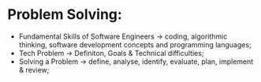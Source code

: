 # Problem Solving:

* Fundamental Skills of Software Engineers -> coding, algorithmic thinking, software development concepts and programming languages;
* Tech Problem -> Definiton, Goals & Technical difficulties;
* Solving a Problem -> define, analyse, identify, evaluate, plan, implement & review;
